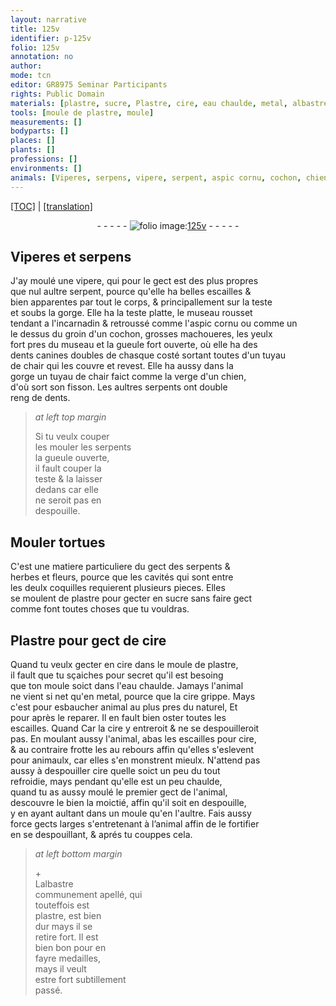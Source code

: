 ```yaml
---
layout: narrative
title: 125v
identifier: p-125v
folio: 125v
annotation: no
author:
mode: tcn
editor: GR8975 Seminar Participants
rights: Public Domain
materials: [plastre, sucre, Plastre, cire, eau chaulde, metal, albastre]
tools: [moule de plastre, moule]
measurements: []
bodyparts: []
places: []
plants: []
professions: []
environments: []
animals: [Viperes, serpens, vipere, serpent, aspic cornu, cochon, chien, serpents, tortues]
---
```


<p><a href="{{ site.baseurl }}/normalized/">[TOC]</a> | <a href="{{ site.baseurl }}/texts/p-125v_tl/" target="_blank">[translation]</a></p><div class="folio" align="center">- - - - - <a href="http://gallica.bnf.fr/ark:/12148/btv1b10500001g/f256.item.r=.zoom" target="_blank"><img src="https://cu-mkp.github.io/2017-workshop-edition/assets/photo-icon.png" alt="folio image: " style="display:inline-block; margin-bottom:-3px;"/>125v</a> - - - - - </div>  
  

##  <span class="al">Viperes</span> et <span class="al">serpens</span>

 
 J'ay moulé une <span class="al">vipere</span>, qui pour le gect est des plus propres<br/> que nul aultre <span class="al">serpent</span>, pource qu'elle ha belles escailles &<br/> bien apparentes par tout le corps, & principallem<span class="exp">ent</span> sur la teste<br/> et soubs la gorge. Elle ha la teste platte, le museau rousset<br/> tendant a l'incarnadin & retroussé co<span class="exp">mm</span>e l'<span class="al">aspic cornu</span> ou comme <span class="del">un</span><br/> le dessus du groin d'un <span class="al">cochon</span>, grosses machoueres, les yeulx<br/> fort pres du museau et la gueule fort ouverte, où elle <span class="add">ha</span> des<br/> dents canines doubles de chasque costé sortant toutes d'un tuyau<br/> de chair qui les couvre et revest. Elle ha aussy dans la<br/> gorge un tuyau de chair faict comme la verge d'un <span class="al">chien</span>,<br/> d'où sort son fisson. Les aultres <span class="al">serpents</span> ont double<br/> reng de dents.
 
> *at left top margin*
> 
> 
>   Si tu veulx <span class="del">couper</span><br/> <span class="del">les</span> mouler les <span class="al">serpents</span><br/> la gueule ouverte,<br/> il fault couper la<br/> teste & la laisser<br/> dedans car elle<br/> ne seroit pas en<br/> despouille.
 
 
  

## Mouler <span class="al">tortues</span>

 
 C'est une matiere particuliere du gect des <span class="al">serpents</span> &<br/> herbes et fleurs, pource que les cavités qui sont entre<br/> les deulx coquilles requierent plusieurs pieces. Elles<br/> se moulent de <span class="m">plastre</span> pour gecter en <span class="m">sucre</span> sans faire gect<br/> co<span class="exp">mm</span>e font toutes choses que tu vouldras.
 
 
  

##  <span class="m">Plastre</span> pour gect de <span class="m">cire</span>

 
 Quand tu veulx gecter en <span class="m">cire</span> dans le <span class="tl">moule de <span class="m">plastre</span></span>,<br/> il fault que tu sçaiches pour secret qu'il est besoing<br/> que ton <span class="tl">moule</span> soict dans l'<span class="m">eau chaulde</span>. Jamays l'animal<br/> ne vient si net qu'en <span class="m">metal</span>, pource que la <span class="m">cire</span> grippe. Mays<br/> c'est pour esbaucher animal au plus pres du naturel, <span class="del">Et</span><br/> pour après le reparer. Il en fault bien oster toutes les<br/> escailles. <span class="del">Quand</span> <span class="add">Car</span> la <span class="m">cire</span> y entreroit & ne se despouilleroit<br/> pas. En moulant aussy l'animal, abas les escailles pour <span class="m">cire</span>,<br/> & au contraire frotte les au rebours affin qu'elles s'eslevent<br/> pour animaulx, car elles s'en monstrent mieulx. N'attend pas<br/> aussy à despouiller <span class="m">cire</span> quelle soict <span class="del">un peu</span> du tout<br/> refroidie, mays pendant qu'elle est un peu chaulde,<br/> quand tu as aussy moulé le premier gect de l'animal,<br/> descouvre le bien la moictié, affin qu'il soit en despouille,<br/> y en ayant aultant dans un moule qu'en l'aultre. Fais aussy<br/> force gects larges s'entretenant à l’animal affin de le fortifier<br/> en se despouillant, & aprés tu couppes cela.
 
> *at left bottom margin*
> 
> 
>   \+<br/> L<span class="m">albastre</span><br/> co<span class="exp">mmun</span>ement apellé, qui<br/> touteffois est<br/> <span class="m">plastre</span>, est bien<br/> dur mays il se<br/> retire fort. Il est<br/> bien bon pour en<br/> fayre medailles,<br/> mays il veult<br/> estre fort subtillem<span class="exp">ent</span><br/> passé.
 
